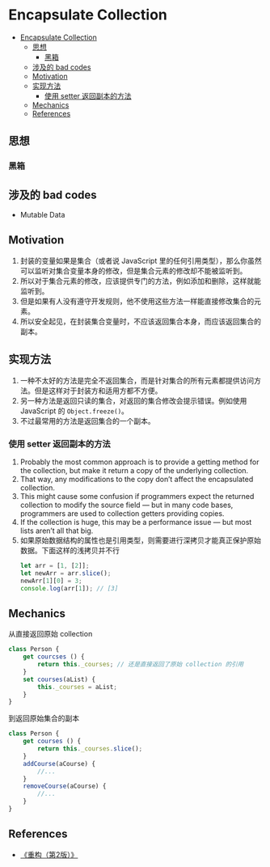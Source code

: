 # Encapsulate Collection


<!-- TOC -->

- [Encapsulate Collection](#encapsulate-collection)
    - [思想](#思想)
        - [黑箱](#黑箱)
    - [涉及的 bad codes](#涉及的-bad-codes)
    - [Motivation](#motivation)
    - [实现方法](#实现方法)
        - [使用 setter 返回副本的方法](#使用-setter-返回副本的方法)
    - [Mechanics](#mechanics)
    - [References](#references)

<!-- /TOC -->


## 思想
### 黑箱


## 涉及的 bad codes
* Mutable Data


## Motivation
1. 封装的变量如果是集合（或者说 JavaScript 里的任何引用类型），那么你虽然可以监听对集合变量本身的修改，但是集合元素的修改却不能被监听到。
2. 所以对于集合元素的修改，应该提供专门的方法，例如添加和删除，这样就能监听到。
3. 但是如果有人没有遵守开发规则，他不使用这些方法一样能直接修改集合的元素。
4. 所以安全起见，在封装集合变量时，不应该返回集合本身，而应该返回集合的副本。


## 实现方法
1. 一种不太好的方法是完全不返回集合，而是针对集合的所有元素都提供访问方法。但是这样对于封装方和适用方都不方便。
2. 另一种方法是返回只读的集合，对返回的集合修改会提示错误。例如使用 JavaScript 的 `Object.freeze()`。
3. 不过最常用的方法是返回集合的一个副本。


### 使用 setter 返回副本的方法
1. Probably the most common approach is to provide a getting method for the collection, but make it return a copy of the underlying collection. 
2. That way, any modifications to the copy don’t affect the encapsulated collection. 
3. This might cause some confusion if programmers expect the returned collection to modify the source field — but in many code bases, programmers are used to collection getters providing copies. 
4. If the collection is huge, this may be a performance issue — but most lists aren’t all that big.
5. 如果原始数据结构的属性也是引用类型，则需要进行深拷贝才能真正保护原始数据。下面这样的浅拷贝并不行
    ```js
    let arr = [1, [2]];
    let newArr = arr.slice();
    newArr[1][0] = 3;
    console.log(arr[1]); // [3]
    ```


## Mechanics
从直接返回原始 collection
```js
class Person {
    get courcses () {
        return this._courses; // 还是直接返回了原始 collection 的引用
    }
    set courses(aList) {
        this._courses = aList;
    }
}
```
到返回原始集合的副本
```js
class Person {
    get courses () {
        return this._courses.slice();
    }
    addCourse(aCourse) {
        //...
    }
    removeCourse(aCourse) {
        //...
    }
}
```


## References
* [《重构（第2版）》](https://book.douban.com/subject/33400354/)
